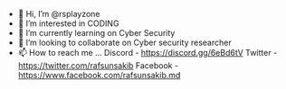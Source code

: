 - 👋 Hi, I’m @rsplayzone
- 👀 I’m interested in CODING
- 🌱 I’m currently learning on Cyber Security
- 💞️ I’m looking to collaborate on Cyber security researcher
- 📫 How to reach me ... Discord - https://discord.gg/6eBd6tV
                         Twitter - https://twitter.com/rafsunsakib
                         Facebook - https://www.facebook.com/rafsunsakib.md

<!---
rsplayzone/rsplayzone is a ✨ special ✨ repository because its `README.md` (this file) appears on your GitHub profile.
You can click the Preview link to take a look at your changes.
--->
